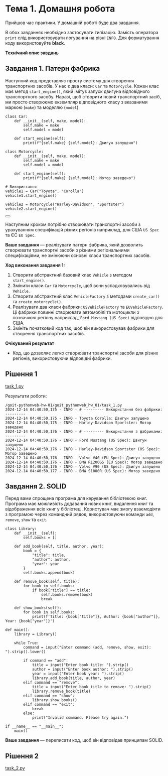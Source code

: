 # Тема 1. Домашня робота

Прийшов час практики. У домашній роботі буде два завдання.

В обох завданнях необхідно застосувати типізацію. Замість оператора `print` слід використовувати логування на рівні `INFO`. Для форматування коду використовуйте **black**.

**Технічний опис завдань**

## Завдання 1. Патерн фабрика

Наступний код представляє просту систему для створення транспортних засобів. У нас є два класи: `Car` та `Motorcycle`. Кожен клас має метод `start_engine()`, який імітує запуск двигуна відповідного транспортного засобу. Наразі, щоб створити новий транспортний засіб, ми просто створюємо екземпляр відповідного класу з вказаними маркою (`make`) та моделлю (`model`).

```Py
class Car:
    def __init__(self, make, model):
        self.make = make
        self.model = model

    def start_engine(self):
        print(f"{self.make} {self.model}: Двигун запущено")

class Motorcycle:
    def __init__(self, make, model):
        self.make = make
        self.model = model

    def start_engine(self):
        print(f"{self.make} {self.model}: Мотор заведено")

# Використання
vehicle1 = Car("Toyota", "Corolla")
vehicle1.start_engine()

vehicle2 = Motorcycle("Harley-Davidson", "Sportster")
vehicle2.start_engine()
```

<button class="copy"></button>

Наступним кроком потрібно створювати транспортні засоби з урахуванням специфікацій різних регіонів наприклад, для США `US Spec` та ЄС `EU Spec`.

**Ваше завдання** — реалізувати патерн фабрика, який дозволить створювати транспортні засоби з різними регіональними специфікаціями, не змінюючи основні класи транспортних засобів.

**Ход виконання завдання 1:**

1. Створити абстрактний базовий клас `Vehicle` з методом `start_engine()`.
2. Змінити класи `Car` та `Motorcycle`, щоб вони успадковувались від `Vehicle`.
3. Створити абстрактний клас `VehicleFactory` з методами `create_car()` та `create_motorcycle()`.
4. Реалізувати два класи фабрики: `USVehicleFactory` та `EUVehicleFactory`. Ці фабрики повинні створювати автомобілі та мотоцикли з позначкою регіону наприклад, `Ford Mustang (US Spec)` відповідно для США.
5. Змініть початковий код так, щоб він використовував фабрики для створення транспортних засобів.

**Очікуваний результат**

- Код, що дозволяє легко створювати транспортні засоби для різних регіонів, використовуючи відповідні фабрики.

## Рішення 1

[task_1.py](goit_pythonweb_hw_01/task_1.py)

Результати роботи:

```log
/goit-pythonweb-hw-01/goit_pythonweb_hw_01/task_1.py
2024-12-14 04:40:50,175 - INFO - # --------- Використання без фабрики: ---------
2024-12-14 04:40:50,175 - INFO - Toyota Corolla: Двигун запущено
2024-12-14 04:40:50,175 - INFO - Harley-Davidson Sportster: Мотор заведено
2024-12-14 04:40:50,176 - INFO - # --------- Використання з фабриками: ---------
2024-12-14 04:40:50,176 - INFO - Ford Mustang (US Spec): Двигун запущено
2024-12-14 04:40:50,176 - INFO - Harley-Davidson Sportster (US Spec): Мотор заведено
2024-12-14 04:40:50,176 - INFO - Volvo V40 (EU Spec): Двигун запущено
2024-12-14 04:40:50,176 - INFO - BMW R1200GS (EU Spec): Мотор заведено
2024-12-14 04:40:50,176 - INFO - Volvo V90 (US Spec): Двигун запущено
2024-12-14 04:40:50,177 - INFO - BMW S1000R (US Spec): Мотор заведено
```

## Завдання 2. SOLID

Перед вами спрощена програма для керування бібліотекою книг. Програма має можливість додавання нових книг, видалення книг та відображення всіх книг у бібліотеці. Користувач має змогу взаємодіяти з програмою через командний рядок, використовуючи команди `add`, `remove`, `show` та `exit`.

```Py
class Library:
    def __init__(self):
        self.books = []

    def add_book(self, title, author, year):
        book = {
            "title": title,
            "author": author,
            "year": year
        }
        self.books.append(book)

    def remove_book(self, title):
        for book in self.books:
            if book["title"] == title:
                self.books.remove(book)
                break

    def show_books(self):
        for book in self.books:
            print(f'Title: {book["title"]}, Author: {book["author"]}, Year: {book["year"]}')

def main():
    library = Library()

    while True:
        command = input("Enter command (add, remove, show, exit): ").strip().lower()

        if command == "add":
            title = input("Enter book title: ").strip()
            author = input("Enter book author: ").strip()
            year = input("Enter book year: ").strip()
            library.add_book(title, author, year)
        elif command == "remove":
            title = input("Enter book title to remove: ").strip()
            library.remove_book(title)
        elif command == "show":
            library.show_books()
        elif command == "exit":
            break
        else:
            print("Invalid command. Please try again.")

if __name__ == "__main__":
    main()
```

**Ваше завдання** — переписати код, щоб він відповідав принципам SOLID.

## Рішення 2

[task_2.py](goit_pythonweb_hw_01/task_2.py)
